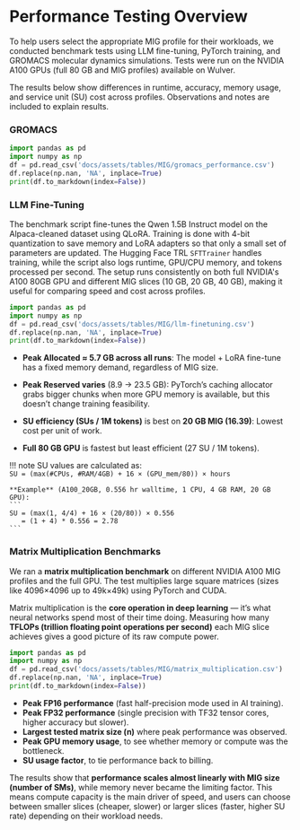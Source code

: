# Performance Testing Overview

To help users select the appropriate MIG profile for their workloads, we conducted benchmark tests using LLM fine-tuning, PyTorch training, and GROMACS molecular dynamics simulations. Tests were run on the NVIDIA A100 GPUs (full 80 GB and MIG profiles) available on Wulver.

The results below show differences in runtime, accuracy, memory usage, and service unit (SU) cost across profiles. Observations and notes are included to explain results.

### GROMACS

```python exec="on"
import pandas as pd 
import numpy as np
df = pd.read_csv('docs/assets/tables/MIG/gromacs_performance.csv')
df.replace(np.nan, 'NA', inplace=True)
print(df.to_markdown(index=False))
```

### LLM Fine-Tuning

The benchmark script fine-tunes the Qwen 1.5B Instruct model on the Alpaca-cleaned dataset using QLoRA. Training is done with 4-bit quantization to save memory and LoRA adapters so that only a small set of parameters are updated. The Hugging Face TRL `SFTTrainer` handles training, while the script also logs runtime, GPU/CPU memory, and tokens processed per second. The setup runs consistently on both full NVIDIA's A100 80GB GPU and different MIG slices (10 GB, 20 GB, 40 GB), making it useful for comparing speed and cost across profiles.

```python exec="on"
import pandas as pd 
import numpy as np
df = pd.read_csv('docs/assets/tables/MIG/llm-finetuning.csv')
df.replace(np.nan, 'NA', inplace=True)
print(df.to_markdown(index=False))
```

- **Peak Allocated ≈ 5.7 GB across all runs**: The model + LoRA fine-tune has a fixed memory demand, regardless of MIG size.
    
- **Peak Reserved varies** (8.9 → 23.5 GB): PyTorch’s caching allocator grabs bigger chunks when more GPU memory is available, but this doesn’t change training feasibility.
    
- **SU efficiency (SUs / 1M tokens)** is best on **20 GB MIG (16.39)**: Lowest cost per unit of work.

- **Full 80 GB GPU** is fastest but least efficient (27 SU / 1M tokens).

!!! note
    SU values are calculated as:  
    `SU = (max(#CPUs, #RAM/4GB) + 16 × (GPU_mem/80)) × hours`  
    
    **Example** (A100_20GB, 0.556 hr walltime, 1 CPU, 4 GB RAM, 20 GB GPU):  
    ```
    SU = (max(1, 4/4) + 16 × (20/80)) × 0.556
       = (1 + 4) * 0.556 = 2.78
    ```
    
### Matrix Multiplication Benchmarks

We ran a **matrix multiplication benchmark** on different NVIDIA A100 MIG profiles and the full GPU. The test multiplies large square matrices (sizes like 4096×4096 up to 49k×49k) using PyTorch and CUDA.

Matrix multiplication is the **core operation in deep learning** — it’s what neural networks spend most of their time doing. Measuring how many **TFLOPs (trillion floating point operations per second)** each MIG slice achieves gives a good picture of its raw compute power.

```python exec="on"
import pandas as pd 
import numpy as np
df = pd.read_csv('docs/assets/tables/MIG/matrix_multiplication.csv')
df.replace(np.nan, 'NA', inplace=True)
print(df.to_markdown(index=False))
```

- **Peak FP16 performance** (fast half-precision mode used in AI training).
- **Peak FP32 performance** (single precision with TF32 tensor cores, higher accuracy but slower).
- **Largest tested matrix size (n)** where peak performance was observed.
- **Peak GPU memory usage**, to see whether memory or compute was the bottleneck.
- **SU usage factor**, to tie performance back to billing.

The results show that **performance scales almost linearly with MIG size (number of SMs)**, while memory never became the limiting factor. This means compute capacity is the main driver of speed, and users can choose between smaller slices (cheaper, slower) or larger slices (faster, higher SU rate) depending on their workload needs.

